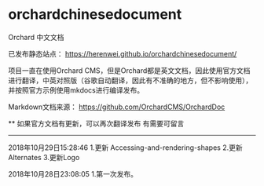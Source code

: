 # orchardchinesedocument
Orchard 中文文档

已发布静态站点：
https://herenwei.github.io/orchardchinesedocument/


项目一直在使用Orchard CMS，但是Orchard都是英文文档，因此使用官方文档进行翻译，中英对照版（谷歌自动翻译，因此有不准确的地方，但不影响使用），并按照官方示例使用mkdocs进行编译发布。


Markdown文档来源：
https://github.com/OrchardCMS/OrchardDoc

** 如果官方文档有更新，可以再次翻译发布 有需要可留言

-----------
2018年10月29日15:28:46
1.更新 Accessing-and-rendering-shapes
2.更新 Alternates
3.更新Logo

2018年10月28日23:08:05
1.第一次发布。


